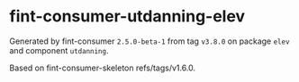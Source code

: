 # fint-consumer-utdanning-elev

Generated by fint-consumer `2.5.0-beta-1` from tag `v3.8.0` on package `elev` and component `utdanning`.

Based on fint-consumer-skeleton refs/tags/v1.6.0.
